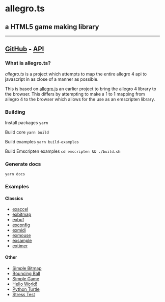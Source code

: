 # allegro.ts

## a HTML5 game making library

---

## [GitHub](https://github.com/alegemaate/allegrots) - [API](https://alegemaate.com/allegrots/)

### What is allegro.ts?

_allegro.ts_ is a project which attempts to map the entire allegro 4 api to javascript in as close of a manner as possible.

This is based on [allegro.js](https://github.com/TheSos/allegrojs) an earlier project to bring the allegro 4 library to the browser. This differs by attempting to make a 1 to 1 mapping from allegro 4 to the browser which allows for the use as an emscripten library.

### Building

Install packages
`yarn`

Build core
`yarn build`

Build examples
`yarn build-examples`

Build Emscripten examples
`cd emscripten && ./build.sh`

### Generate docs

`yarn docs`

### Examples

#### Classics

- [exaccel](https://alegemaate.com/allegrots/examples/al_exaccel)
- [exbitmap](https://alegemaate.com/allegrots/examples/al_exbitmap)
- [exbuf](https://alegemaate.com/allegrots/examples/al_exbuf)
- [exconfig](https://alegemaate.com/allegrots/examples/al_exconfig)
- [exmidi](https://alegemaate.com/allegrots/examples/al_exmidi)
- [exmouse](https://alegemaate.com/allegrots/examples/al_exmouse)
- [exsample](https://alegemaate.com/allegrots/examples/al_exsample)
- [extimer](https://alegemaate.com/allegrots/examples/al_extimer)

#### Other

- [Simple Bitmap](https://alegemaate.com/allegrots/examples/exbmp)
- [Bouncing Ball](https://alegemaate.com/allegrots/examples/exbounce)
- [Simple Game](https://alegemaate.com/allegrots/examples/exgame)
- [Hello World!](https://alegemaate.com/allegrots/examples/exhello)
- [Python Turtle](https://alegemaate.com/allegrots/examples/exturtle)
- [Stress Test](https://alegemaate.com/allegrots/examples/stress)

